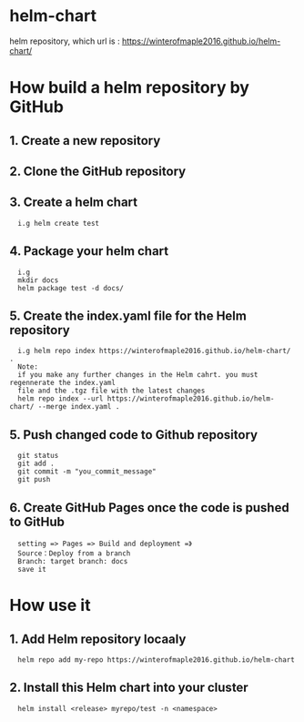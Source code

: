 # helm-chart
helm repository, which url is : https://winterofmaple2016.github.io/helm-chart/

# How build a helm repository by GitHub

## 1. Create a new repository
## 2. Clone the GitHub repository
## 3. Create a helm chart
      i.g helm create test
## 4. Package your helm chart
      i.g 
      mkdir docs
      helm package test -d docs/
## 5. Create the index.yaml file for the Helm repository
      i.g helm repo index https://winterofmaple2016.github.io/helm-chart/ .
      Note:
      if you make any further changes in the Helm cahrt. you must regennerate the index.yaml
      file and the .tgz file with the latest changes
      helm repo index --url https://winterofmaple2016.github.io/helm-chart/ --merge index.yaml .
## 5. Push changed code to Github repository
      git status
      git add .
      git commit -m "you_commit_message"
      git push
## 6. Create GitHub Pages once the code is pushed to GitHub 
      setting => Pages => Build and deployment =》
      Source：Deploy from a branch
      Branch: target branch: docs
      save it
      
# How use it
## 1. Add Helm repository locaaly
      helm repo add my-repo https://winterofmaple2016.github.io/helm-chart
## 2. Install this Helm chart into your cluster
      helm install <release> myrepo/test -n <namespace> 
